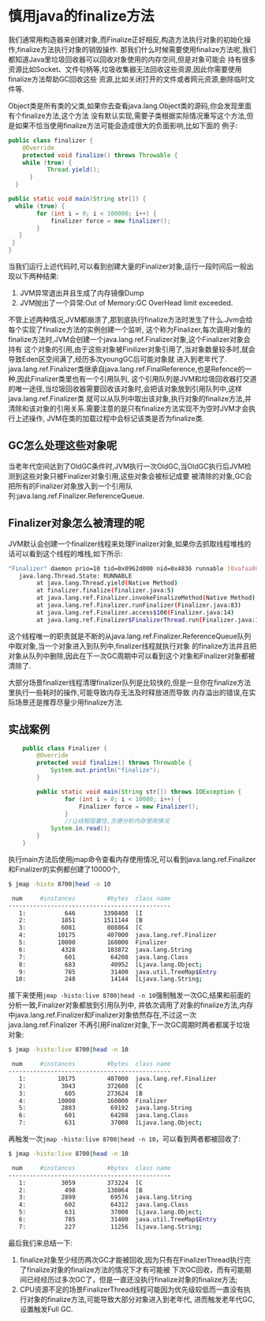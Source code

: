 
# 慎用java的finalize方法

我们通常用构造器来创建对象,而Finalize正好相反,构造方法执行对象的初始化操作,finalize方法执行对象的销毁操作.
那我们什么时候需要使用finalize方法呢,我们都知道Java里垃圾回收器可以回收对象使用的内存空间,但是对象可能会
持有很多资源比如Socket、文件句柄等,垃圾收集器无法回收这些资源,因此你需要使用finalize方法帮助GC回收这些
资源,比如关闭打开的文件或者网元资源,删除临时文件等.

Object类是所有类的父类,如果你去查看java.lang.Object类的源码,你会发现里面有个finalize方法,这个方法
没有默认实现,需要子类根据实际情况重写这个方法,但是如果不恰当使用finalize方法可能会造成很大的负面影响,比如下面的
例子:
``` java
public class finalizer {
    @Override
    protected void finalize() throws Throwable {
    while (true) {
           Thread.yield();
      }
  }

public static void main(String str[]) {
  while (true) {
        for (int i = 0; i < 100000; i++) {
            finalizer force = new finalizer();
        }
   }
 }
}
```
当我们运行上述代码时,可以看到创建大量的Finalizer对象,运行一段时间后一般出现以下两种结果:
1. JVM异常退出并且生成了内存镜像Dump
2. JVM抛出了一个异常:Out of Memory:GC OverHead limit exceeded.

不管上述两种情况,JVM都崩溃了,那到底执行finalize方法时发生了什么.Jvm会给每个实现了finalize方法的实例创建一个监听,
这个称为Finalizer,每次调用对象的finalize方法时,JVM会创建一个java.lang.ref.Finalizer对象,这个Finalizer对象会持有
这个对象的引用,由于这些对象被Finilizer对象引用了,当对象数量较多时,就会导致Eden区空间满了,经历多次youngGC后可能对象就
进入到老年代了.
java.lang.ref.Finalizer类继承自java.lang.ref.FinalReference,也是Refence的一种,因此Finalizer类里也有一个引用队列,
这个引用队列是JVM和垃圾回收器打交道的唯一途径,当垃圾回收器需要回收该对象时,会把该对象放到引用队列中,这样java.lang.ref.Finalizer类
就可以从队列中取出该对象,执行对象的finalize方法,并清除和该对象的引用关系.需要注意的是只有finalize方法实现不为空时JVM才会执行上述操作,
JVM在类的加载过程中会标记该类是否为finalize类.

## GC怎么处理这些对象呢

当老年代空间达到了OldGC条件时,JVM执行一次OldGC,当OldGC执行后JVM检测到这些对象只被Finalizer对象引用,这些对象会被标记成要
被清除的对象,GC会把所有的Finalizer对象放入到一个引用队列:java.lang.ref.Finalizer.ReferenceQueue.

## Finalizer对象怎么被清理的呢

JVM默认会创建一个finalizer线程来处理Finalizer对象,如果你去抓取线程堆栈的话可以看到这个线程的堆栈,如下所示:
```bash
"Finalizer" daemon prio=10 tid=0x0962d000 nid=0x4836 runnable [0xafaa8000]
   java.lang.Thread.State: RUNNABLE
        at java.lang.Thread.yield(Native Method)
        at finalizer.finalize(finalizer.java:5)
        at java.lang.ref.Finalizer.invokeFinalizeMethod(Native Method)
        at java.lang.ref.Finalizer.runFinalizer(Finalizer.java:83)
        at java.lang.ref.Finalizer.access$100(Finalizer.java:14)
        at java.lang.ref.Finalizer$FinalizerThread.run(Finalizer.java:160)
```
这个线程唯一的职责就是不断的从java.lang.ref.Finalizer.ReferenceQueue队列中取对象,当一个对象进入到队列中,finalizer线程就执行对象
的finalize方法并且把对象从队列中删除,因此在下一次GC周期中可以看到这个对象和Finalizer对象都被清除了.

大部分场景finalizer线程清理finalizer队列是比较快的,但是一旦你在finalize方法里执行一些耗时的操作,可能导致内存无法及时释放进而导致
内存溢出的错误,在实际场景还是推荐尽量少用finalize方法.

## 实战案例

``` java
    public class Finalizer {
        @Override
        protected void finalize() throws Throwable {
            System.out.println("finalize");
        }

        public static void main(String str[]) throws IOException {
                for (int i = 0; i < 10000; i++) {
                    Finalizer force = new Finalizer();
                }
                //让线程阻塞住,方便分析内存使用情况
            System.in.read();
        }
    }
```
执行main方法后使用jmap命令查看内存使用情况,可以看到java.lang.ref.Finalizer和Finalizer的实例都创建了10000个,
```bash
$ jmap -histo 8700|head -n 10

 num     #instances         #bytes  class name
----------------------------------------------
   1:           646        3398408  [I
   2:          1851        1511144  [B
   3:          6081         808864  [C
   4:         10175         407000  java.lang.ref.Finalizer
   5:         10000         160000  Finalizer
   6:          4328         103872  java.lang.String
   7:           601          64208  java.lang.Class
   8:           683          40952  [Ljava.lang.Object;
   9:           785          31400  java.util.TreeMap$Entry
  10:           248          14144  [Ljava.lang.String;
```

接下来使用```jmap -histo:live 8700|head -n 10```强制触发一次GC,结果和前面的分析一致,Finalizer对象都放到引用队列中,
并依次调用了对象的finalize方法,内存中java.lang.ref.Finalizer和Finalizer对象依然存在,不过这一次java.lang.ref.Finalizer
不再引用Finalizer对象,下一次GC周期时两者都属于垃圾对象:
```bash
$ jmap -histo:live 8700|head -n 10

 num     #instances         #bytes  class name
----------------------------------------------
   1:         10175         407000  java.lang.ref.Finalizer
   2:          3043         372608  [C
   3:           605         273624  [B
   4:         10000         160000  Finalizer
   5:          2883          69192  java.lang.String
   6:           601          64208  java.lang.Class
   7:           631          37008  [Ljava.lang.Object;
```

再触发一次```jmap -histo:live 8700|head -n 10```，可以看到两者都被回收了:
```bash
$ jmap -histo:live 8700|head -n 10

 num     #instances         #bytes  class name
----------------------------------------------
   1:          3059         373224  [C
   2:           498         138064  [B
   3:          2899          69576  java.lang.String
   4:           602          64312  java.lang.Class
   5:           631          37008  [Ljava.lang.Object;
   6:           785          31400  java.util.TreeMap$Entry
   7:           227          11256  [Ljava.lang.String;
```

最后我们来总结一下:
1. finalize对象至少经历两次GC才能被回收,因为只有在FinalizerThread执行完了finalize对象的finalize方法的情况下才有可能被
下次GC回收，而有可能期间已经经历过多次GC了，但是一直还没执行finalize对象的finalize方法;
2. CPU资源不足的场景FinalizerThread线程可能因为优先级较低而一直没有执行对象的finalize方法,可能导致大部分对象进入到老年代,
进而触发老年代GC,设置触发Full GC.
